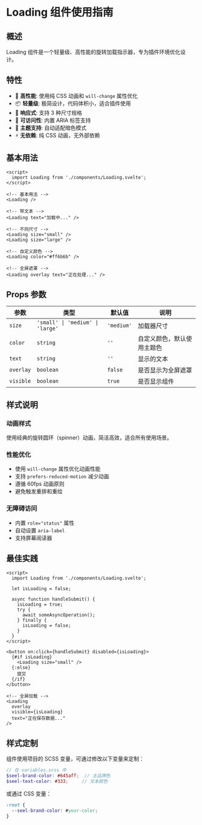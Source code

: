 # Loading 组件使用指南

## 概述

Loading 组件是一个轻量级、高性能的旋转加载指示器，专为插件环境优化设计。

## 特性

- 🚀 **高性能**: 使用纯 CSS 动画和 `will-change` 属性优化
- 📦 **轻量级**: 极简设计，代码体积小，适合插件使用
- 📱 **响应式**: 支持 3 种尺寸规格
- 🎯 **可访问性**: 内置 ARIA 标签支持
- 🌙 **主题支持**: 自动适配暗色模式
- ⚡ **无依赖**: 纯 CSS 动画，无外部依赖

## 基本用法

```svelte
<script>
  import Loading from './components/Loading.svelte';
</script>

<!-- 基本用法 -->
<Loading />

<!-- 带文本 -->
<Loading text="加载中..." />

<!-- 不同尺寸 -->
<Loading size="small" />
<Loading size="large" />

<!-- 自定义颜色 -->
<Loading color="#ff6b6b" />

<!-- 全屏遮罩 -->
<Loading overlay text="正在处理..." />
```

## Props 参数

| 参数 | 类型 | 默认值 | 说明 |
|------|------|--------|------|
| `size` | `'small' \| 'medium' \| 'large'` | `'medium'` | 加载器尺寸 |
| `color` | `string` | `''` | 自定义颜色，默认使用主题色 |
| `text` | `string` | `''` | 显示的文本 |
| `overlay` | `boolean` | `false` | 是否显示为全屏遮罩 |
| `visible` | `boolean` | `true` | 是否显示组件 |

## 样式说明

### 动画样式

使用经典的旋转圆环（spinner）动画，简洁高效，适合所有使用场景。

### 性能优化

- 使用 `will-change` 属性优化动画性能
- 支持 `prefers-reduced-motion` 减少动画
- 遵循 60fps 动画原则
- 避免触发重排和重绘

### 无障碍访问

- 内置 `role="status"` 属性
- 自动设置 `aria-label`
- 支持屏幕阅读器

## 最佳实践

```svelte
<script>
  import Loading from './components/Loading.svelte';
  
  let isLoading = false;
  
  async function handleSubmit() {
    isLoading = true;
    try {
      await someAsyncOperation();
    } finally {
      isLoading = false;
    }
  }
</script>

<button on:click={handleSubmit} disabled={isLoading}>
  {#if isLoading}
    <Loading size="small" />
  {:else}
    提交
  {/if}
</button>

<!-- 全屏加载 -->
<Loading 
  overlay 
  visible={isLoading} 
  text="正在保存数据..." 
/>
```

## 样式定制

组件使用项目的 SCSS 变量，可通过修改以下变量来定制：

```scss
// 在 variables.scss 中
$seel-brand-color: #645aff;  // 主品牌色
$seel-text-color: #333;     // 文本颜色
```

或通过 CSS 变量：

```css
:root {
  --seel-brand-color: #your-color;
}
```
